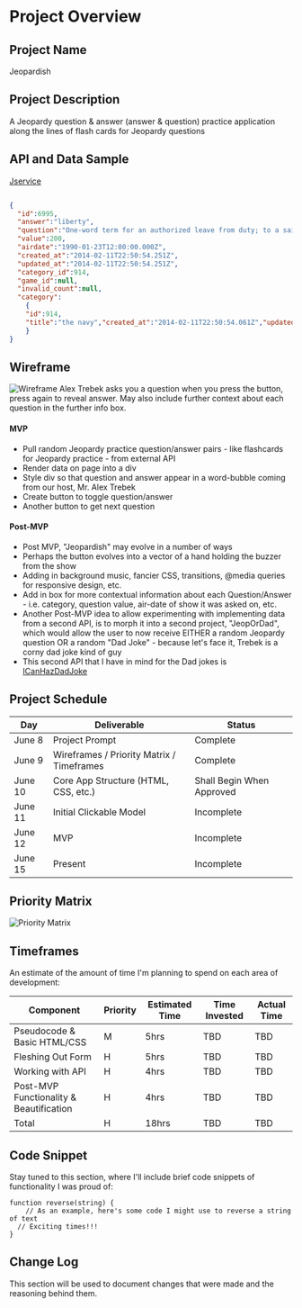 # Project Overview

## Project Name

Jeopardish

## Project Description

A Jeopardy question & answer (answer & question) practice application along the lines of flash cards for Jeopardy questions

## API and Data Sample

[Jservice](www.jService.io)

```JSON

{
  "id":6995,
  "answer":"liberty",
  "question":"One-word term for an authorized leave from duty; to a sailor it means freedom for 48 hours or less",
  "value":200,
  "airdate":"1990-01-23T12:00:00.000Z",
  "created_at":"2014-02-11T22:50:54.251Z",
  "updated_at":"2014-02-11T22:50:54.251Z",
  "category_id":914,
  "game_id":null,
  "invalid_count":null,
  "category": 
    {
    "id":914,
    "title":"the navy","created_at":"2014-02-11T22:50:54.061Z","updated_at":"2014-02-11T22:50:54.061Z","clues_count":5
    }
}
```

## Wireframe

![Wireframe](https://res.cloudinary.com/alexbaldman/image/upload/v1591716508/Jeopardish/wireframe.png)
Alex Trebek asks you a question when you press the button, press again to reveal answer.  May also include further context about each question in the further info box.

#### MVP 

- Pull random Jeopardy practice question/answer pairs - like flashcards for Jeopardy practice - from external API
- Render data on page into a div
- Style div so that question and answer appear in a word-bubble coming from our host, Mr. Alex Trebek
- Create button to toggle question/answer
- Another button to get next question

#### Post-MVP  

- Post MVP, "Jeopardish" may evolve in a number of ways
- Perhaps the button evolves into a vector of a hand holding the buzzer from the show
- Adding in background music, fancier CSS, transitions, @media queries for responsive design, etc.
- Add in box for more contextual information about each Question/Answer - i.e. category, question value, air-date of show it was asked on, etc.
- Another Post-MVP idea to allow experimenting with implementing data from a second API, is to morph it into a second project, "JeopOrDad", which would allow the user to now receive EITHER a random Jeopardy question OR a random "Dad Joke" - because let's face it, Trebek is a corny dad joke kind of guy
- This second API that I have in mind for the Dad jokes is [ICanHazDadJoke](icanhazdadjoke.com/api)


## Project Schedule

|  Day | Deliverable | Status
|---|---| ---|
|June 8| Project Prompt | Complete
|June 9| Wireframes / Priority Matrix / Timeframes | Complete
|June 10| Core App Structure (HTML, CSS, etc.) | Shall Begin When Approved
|June 11| Initial Clickable Model  | Incomplete
|June 12| MVP | Incomplete
|June 15| Present | Incomplete

## Priority Matrix
![Priority Matrix](https://res.cloudinary.com/alexbaldman/image/upload/v1591719227/Jeopardish/priority-matrix.png)

## Timeframes

An estimate of the amount of time I'm planning to spend on each area of development:

| Component | Priority | Estimated Time | Time Invested | Actual Time |
|---|---|---|---|---|
| Pseudocode & Basic HTML/CSS | M |  5hrs | TBD | TBD |
| Fleshing Out Form | H | 5hrs| TBD | TBD |
| Working with API | H | 4hrs| TBD | TBD |
| Post-MVP Functionality & Beautification | H | 4hrs| TBD | TBD |
| Total | H | 18hrs| TBD | TBD |

## Code Snippet

Stay tuned to this section, where I'll include brief code snippets of functionality I was proud of:

```
function reverse(string) {
	// As an example, here's some code I might use to reverse a string of text
  // Exciting times!!!
}
```

## Change Log
 This section will be used to document changes that were made and the reasoning behind them.
 
